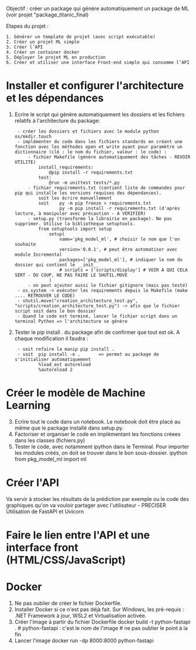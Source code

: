 Objectif : créer un package qui génère automatiquement un package de ML (voir projet "package_titanic_final)

Etapes du projet :

    1. Générer un template de projet (avec script exécutable)
    2. Créer un projet ML simple
    3. Créer l’API 
    4. Créer un container docker 
    5. Déployer le projet ML en production 
    6. Créer et utiliser une interface Front-end simple qui consomme l’API 

# Installer et configurer l'architecture et les dépendances

1. Ecrire le script qui génère automatiquement les dossiers et les fichiers relatifs à l'architecture du package:

        - créer les dossiers et fichiers avec le module python os/mkdir.touch
        - implémenter du code dans les fichiers standards en créant une fonction avec les méthodes open et write ayant pour paramètre un dictionnaire (clé : le nom du fichier, valeur : le code) : 
            - fichier Makefile (génère automatiquement des tâches - REVOIR UTILITE)
                install_requirements:
                    @pip install -r requirements.txt
                test:
                    @run -m unittest tests/*.py
            - fichier requirements.txt (contient liste de commandes pour pip qui installe les versions requises des dépendances). 
                soit les écrire manuellement
                soit 	py -m pip freeze > requirements.txt
                        py -m pip install -r requirements.txt (d'après lecture, à manipuler avec précaution - A VERIFIER)
            - setup.py (transforme la librairie en package). Ne pas supprimer. Utilise la bibliothèque setuptools. 
                from setuptools import setup
                    setup(
                        name='pkg_model_ml', # choisir le nom que l'on souhaite
                        version='0.0.1', # peut être automatiser avec module Incremental
                        packages=['pkg_model_ml'], # indiquer le nom du dossier qui contient le __init__
                        # scripts = ['scripts/display'] # VOIR A QUI CELA SERT - DU COUP, NE PAS FAIRE LE SHUTIL.MOVE
                    )
            - on peut ajouter aussi le fichier gitignore (mais pas testé)
        - os.system -> exécuter les requirements depuis le Makefile (make .... RETROUVER LE CODE)
        - shutil.move("creation_architecture_test.py", "scripts/creation_architecture_test.py") -> afin que le fichier script soit dans le bon dossier 
        - Quand le code est terminé, lancer le fichier script dans un terminal Python => l'architecture se génère

2. Tester le pip install . du package afin de confirmer que tout est ok. A chaque modification il faudra :

        - soit refaire la manip pip install .
        - soit  pip install -e .       => permet au package de s'initialiser automatiquement
                %load_ext autoreload
                %autoreload 2


# Créer le modèle de Machine Learning

3. Ecrire tout le code dans un notebook. Le notebook doit être placé au même que le package installé dans setup.py.
4. Factoriser et organiser le code en implémentant les fonctions créees dans les classes (fichiers.py)
5. Tester le code, avec notamment ipython dans le Terminal. Pour importer les modules créés, on doit se trouver dans le bon sous-dossier. 
        ipython
		from pkg_model_ml import ml

# Créer l'API

Va servir à stocker les résultats de la prédiction par exemple ou le code des graphiques qu'on va vouloir partager avec l'utilisateur - PRECISER
Utilisation de FastAPI et Uvicorn

# Faire le lien entre l'API et une interface front (HTML/CSS/JavaScript)

# Docker

1. Ne pas oublier de créer le fichier Dockerfile.
2. Installer Docker si ce n'est pas déjà fait. Sur Windows, les pré-requis : .NET Framework à jour, WSL2 et Virtualisation activée.
3. Créer l'image à partir du fichier Dockerfile 
    docker build -t python-fastapi . # python-fastapi : c'est le nom de l'image # ne pas oublier le point à la fin
4. Lancer l'image
    docker run -dp 8000:8000 python-fastapi





